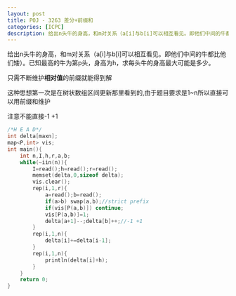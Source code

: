 ```yaml
---
layout: post
title: POJ - 3263 差分+前缀和
categories: [ICPC]
description: 给出n头牛的身高，和m对关系（a[i]与b[i]可以相互看见。即他们中间的牛都比他们矮）。已知最高的牛为第p头，身高为h，求每头牛的身高最大可能是多少。
---
```


给出n头牛的身高，和m对关系（a[i]与b[i]可以相互看见。即他们中间的牛都比他们矮）。已知最高的牛为第p头，身高为h，求每头牛的身高最大可能是多少。

<!--more-->

只需不断维护**相对值**的前缀就能得到解

这种思想第一次是在树状数组区间更新那里看到的,由于题目要求是1~n所以直接可以用前缀和维护

注意不能直接-1 +1

```C++
/*H E A D*/
int delta[maxn];
map<P,int> vis;
int main(){
	int n,I,h,r,a,b;
	while(~iin(n)){
	    I=read();h=read();r=read();
		memset(delta,0,sizeof delta);
		vis.clear();
		rep(i,1,r){
			a=read();b=read();
			if(a>b) swap(a,b);//strict prefix
			if(vis[P(a,b)]) continue;
			vis[P(a,b)]=1;
			delta[a+1]--;delta[b]++;//-1 +1
		}
		rep(i,1,n){
			delta[i]+=delta[i-1];
		}
		rep(i,1,n){
			println(delta[i]+h);
		}
	}
	return 0;
}
```
